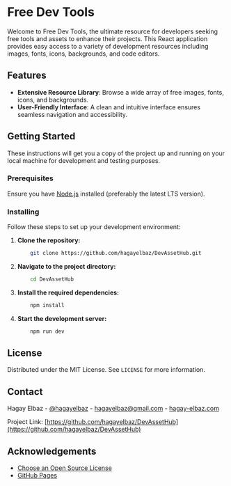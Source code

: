 # Free Dev Tools

Welcome to Free Dev Tools, the ultimate resource for developers seeking free tools and assets to enhance their projects.
This React application provides easy access to a variety of development resources including images, fonts, icons,
backgrounds, and code editors.

## Features

- **Extensive Resource Library**: Browse a wide array of free images, fonts, icons, and backgrounds.
- **User-Friendly Interface**: A clean and intuitive interface ensures seamless navigation and accessibility.

## Getting Started

These instructions will get you a copy of the project up and running on your local machine for development and testing
purposes.

### Prerequisites

Ensure you have [Node.js](https://nodejs.org/) installed (preferably the latest LTS version).

### Installing

Follow these steps to set up your development environment:

1. **Clone the repository:**
    ```bash
        git clone https://github.com/hagayelbaz/DevAssetHub.git
    ```
2. **Navigate to the project directory:**
    ```bash
        cd DevAssetHub
    ```
3. **Install the required dependencies:**
    ```bash
        npm install
    ```
4. **Start the development server:**
    ```bash
        npm run dev
    ```

## License

Distributed under the MIT License. See `LICENSE` for more information.

## Contact

Hagay Elbaz - [@hagayelbaz](https://twitter.com/hagayelbaz) -
hagayelbaz@gmail.com - [hagay-elbaz.com](https://www.hagay-elbaz.com/contact)

Project Link: [https://github.com/hagayelbaz/DevAssetHub](https://github.com/hagayelbaz/DevAssetHub)

## Acknowledgements

- [Choose an Open Source License](https://choosealicense.com)
- [GitHub Pages](https://pages.github.com)
